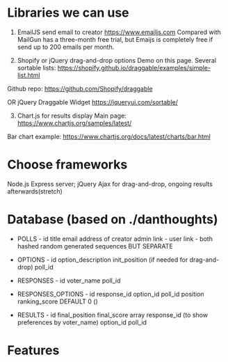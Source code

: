 # Libraries we can use

1. EmailJS send email to creator
https://www.emailjs.com
Compared with MailGun has a three-month free trial, but Emaijs is completely free if send up to 200 emails per month.

2. Shopify or jQuery drag-and-drop options
Demo on this page. Several sortable lists:
https://shopify.github.io/draggable/examples/simple-list.html

Github repo:
https://github.com/Shopify/draggable

OR jQuery Draggable Widget
https://jqueryui.com/sortable/

3. Chart.js for results display
Main page:
https://www.chartjs.org/samples/latest/

Bar chart example:
https://www.chartjs.org/docs/latest/charts/bar.html

# Choose frameworks
Node.js Express server;
jQuery Ajax for drag-and-drop, ongoing results afterwards(stretch)

# Database (based on ./danthoughts)
- POLLS -
id
title
email address of creator
admin link -
user link - both hashed random generated sequences BUT SEPARATE

- OPTIONS -
id
option_description
init_position (if needed for drag-and-drop)
poll_id

- RESPONSES -
id
voter_name
poll_id

- RESPONSES_OPTIONS -
id
response_id
option_id
poll_id
position
ranking_score DEFAULT 0 ()


- RESULTS -
id
final_position
final_score
array response_id (to show preferences by voter_name)
option_id
poll_id

# Features
